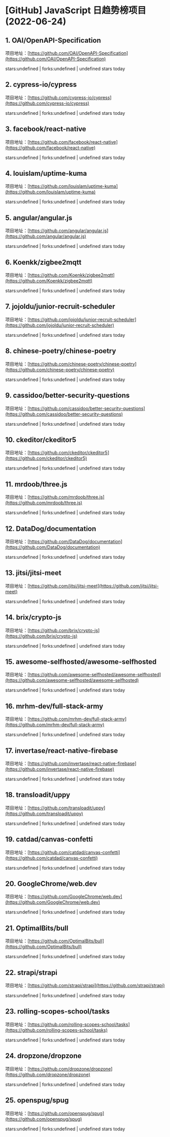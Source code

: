 # [GitHub] JavaScript 日趋势榜项目(2022-06-24)

## 1. OAI/OpenAPI-Specification 

项目地址：[https://github.com/OAI/OpenAPI-Specification](https://github.com/OAI/OpenAPI-Specification)

stars:undefined | forks:undefined | undefined stars today 



## 2. cypress-io/cypress 

项目地址：[https://github.com/cypress-io/cypress](https://github.com/cypress-io/cypress)

stars:undefined | forks:undefined | undefined stars today 



## 3. facebook/react-native 

项目地址：[https://github.com/facebook/react-native](https://github.com/facebook/react-native)

stars:undefined | forks:undefined | undefined stars today 



## 4. louislam/uptime-kuma 

项目地址：[https://github.com/louislam/uptime-kuma](https://github.com/louislam/uptime-kuma)

stars:undefined | forks:undefined | undefined stars today 



## 5. angular/angular.js 

项目地址：[https://github.com/angular/angular.js](https://github.com/angular/angular.js)

stars:undefined | forks:undefined | undefined stars today 



## 6. Koenkk/zigbee2mqtt 

项目地址：[https://github.com/Koenkk/zigbee2mqtt](https://github.com/Koenkk/zigbee2mqtt)

stars:undefined | forks:undefined | undefined stars today 



## 7. jojoldu/junior-recruit-scheduler 

项目地址：[https://github.com/jojoldu/junior-recruit-scheduler](https://github.com/jojoldu/junior-recruit-scheduler)

stars:undefined | forks:undefined | undefined stars today 



## 8. chinese-poetry/chinese-poetry 

项目地址：[https://github.com/chinese-poetry/chinese-poetry](https://github.com/chinese-poetry/chinese-poetry)

stars:undefined | forks:undefined | undefined stars today 



## 9. cassidoo/better-security-questions 

项目地址：[https://github.com/cassidoo/better-security-questions](https://github.com/cassidoo/better-security-questions)

stars:undefined | forks:undefined | undefined stars today 



## 10. ckeditor/ckeditor5 

项目地址：[https://github.com/ckeditor/ckeditor5](https://github.com/ckeditor/ckeditor5)

stars:undefined | forks:undefined | undefined stars today 



## 11. mrdoob/three.js 

项目地址：[https://github.com/mrdoob/three.js](https://github.com/mrdoob/three.js)

stars:undefined | forks:undefined | undefined stars today 



## 12. DataDog/documentation 

项目地址：[https://github.com/DataDog/documentation](https://github.com/DataDog/documentation)

stars:undefined | forks:undefined | undefined stars today 



## 13. jitsi/jitsi-meet 

项目地址：[https://github.com/jitsi/jitsi-meet](https://github.com/jitsi/jitsi-meet)

stars:undefined | forks:undefined | undefined stars today 



## 14. brix/crypto-js 

项目地址：[https://github.com/brix/crypto-js](https://github.com/brix/crypto-js)

stars:undefined | forks:undefined | undefined stars today 



## 15. awesome-selfhosted/awesome-selfhosted 

项目地址：[https://github.com/awesome-selfhosted/awesome-selfhosted](https://github.com/awesome-selfhosted/awesome-selfhosted)

stars:undefined | forks:undefined | undefined stars today 



## 16. mrhm-dev/full-stack-army 

项目地址：[https://github.com/mrhm-dev/full-stack-army](https://github.com/mrhm-dev/full-stack-army)

stars:undefined | forks:undefined | undefined stars today 



## 17. invertase/react-native-firebase 

项目地址：[https://github.com/invertase/react-native-firebase](https://github.com/invertase/react-native-firebase)

stars:undefined | forks:undefined | undefined stars today 



## 18. transloadit/uppy 

项目地址：[https://github.com/transloadit/uppy](https://github.com/transloadit/uppy)

stars:undefined | forks:undefined | undefined stars today 



## 19. catdad/canvas-confetti 

项目地址：[https://github.com/catdad/canvas-confetti](https://github.com/catdad/canvas-confetti)

stars:undefined | forks:undefined | undefined stars today 



## 20. GoogleChrome/web.dev 

项目地址：[https://github.com/GoogleChrome/web.dev](https://github.com/GoogleChrome/web.dev)

stars:undefined | forks:undefined | undefined stars today 



## 21. OptimalBits/bull 

项目地址：[https://github.com/OptimalBits/bull](https://github.com/OptimalBits/bull)

stars:undefined | forks:undefined | undefined stars today 



## 22. strapi/strapi 

项目地址：[https://github.com/strapi/strapi](https://github.com/strapi/strapi)

stars:undefined | forks:undefined | undefined stars today 



## 23. rolling-scopes-school/tasks 

项目地址：[https://github.com/rolling-scopes-school/tasks](https://github.com/rolling-scopes-school/tasks)

stars:undefined | forks:undefined | undefined stars today 



## 24. dropzone/dropzone 

项目地址：[https://github.com/dropzone/dropzone](https://github.com/dropzone/dropzone)

stars:undefined | forks:undefined | undefined stars today 



## 25. openspug/spug 

项目地址：[https://github.com/openspug/spug](https://github.com/openspug/spug)

stars:undefined | forks:undefined | undefined stars today 



